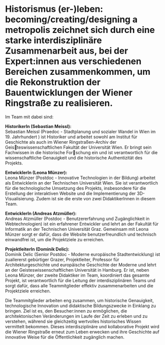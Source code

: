 # Historismus (er-)leben: becoming/creating/designing a metropolis zeichnet sich durch eine starke interdisziplinäre Zusammenarbeit aus, bei der Expert:innen aus verschiedenen Bereichen zusammenkommen, um die Rekonstruktion der Bauentwicklungen der Wiener Ringstraße zu realisieren. 
Im Team mit dabei sind:

**HistorikerIn (Sebastian Meissl):** <br>
Sebastian Meissl (Praedoc - Stadtplanung und sozialer Wandel in Wien im 19. Jahrhundert ) ist Historiker und arbeitet sowohl am Institut für Geschichte als auch im Wiener Ringstraßen-Archiv der Geis￾teswissenschaftlichen Fakultät der Universität Wien. Er bringt sein Fachwissen in die historische For￾schung ein und ist verantwortlich für die wissenschaftliche Genauigkeit und die historische Authentizität des Projekts.

**EntwicklerIn (Leona Münzer):** <br>
Leona Münzer (Postdoc - Innovative Technologien in der Bildung) arbeitet als Entwicklerin an der Technischen Universität Wien. Sie ist verantwortlich für die technologische Umsetzung des Projekts, insbesondere für die Erstellung der interaktiven Website und die Implementierung der 3D-Visualisierung. Zudem ist sie die erste von zwei DidaktikerInnen in diesem Team.

**EntwicklerIn (Andreas Atzmüller):** <br>
Andreas Atzmüller (Postdoc - Benutzererfahrung und Zugänglichkeit in Webtechnologien) ist ein erfahrener Entwickler und lehrt an der Fakultät für Informatik an der Technischen Universität Graz. Gemeinsam mit Leona Münzer sorgt er dafür, dass die Website benutzerfreundlich und technisch einwandfrei ist, um die Projektziele zu erreichen.

**ProjektleiterIn (Dominik Delic):** <br>
Dominik Delic (Senior Postdoc - Moderne europäische Stadtentwicklung) ist zuallererst gebürtiger Grazer, Projektleiter, Professor für Architekturgeschichte und europäische Geschichte der Moderne und lehrt an der Geisteswissenschaftlichen Universität in Hamburg. Er ist, neben Leona Münzer, der zweite 
Didaktiker im Team, koordiniert das gesamte Projekt, ist verantwortlich für die Leitung der interdisziplinären Teams und sorgt dafür, dass alle Teammitglieder effektiv zusammenarbeiten und die Projektziele erreichen.

Die Teammitglieder arbeiten eng zusammen, um historische Genauigkeit, technologische Innovation und didaktische Bildungszwecke in Einklang zu bringen. Ziel ist es, den Besucher:innen zu ermöglichen, die architektonischen Veränderungen im Laufe der Zeit zu erleben und zu verstehen, während sie 
gleichzeitig wertvolles historisches Wissen vermittelt bekommen. Dieses interdisziplinäre und kollaborative Projekt wird die Wiener Ringstraße erneut zum Leben erwecken und ihre Geschichte auf innovative Weise für die Öffentlichkeit zugänglich machen.
